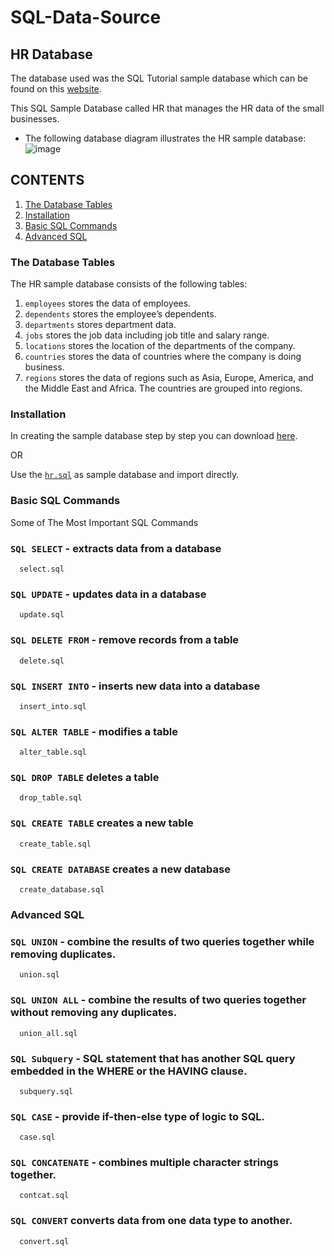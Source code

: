 # SQL-Data-Source
## HR Database
The database used was the SQL Tutorial sample database which can be found on this [website](https://www.sqltutorial.org/). 

This SQL Sample Database called HR that manages the HR data of the small businesses.
* The following database diagram illustrates the HR sample database:
![image](https://user-images.githubusercontent.com/71779024/101023116-451bdb80-35ad-11eb-9ebb-369063785a88.png)
## CONTENTS
1. [The Database Tables](https://github.com/oizy404/SQL-Data-Source#The-Database-Tables)
2. [Installation](https://github.com/oizy404/SQL-Data-Source#Installation)
3. [Basic SQL Commands](https://github.com/oizy404/SQL-Data-Source#Basic-SQL-Commands)
4. [Advanced SQL](https://github.com/oizy404/SQL-Data-Source#Advanced-SQL)
### The Database Tables
The HR sample database consists of the following tables:
1. `employees` stores the data of employees.
2. `dependents` stores the employee’s dependents.
3. `departments` stores department data.
4. `jobs` stores the job data including job title and salary range.
5. `locations` stores the location of the departments of the company.
6. `countries` stores the data of countries where the company is doing business.
7. `regions` stores the data of regions such as Asia, Europe, America, and the Middle East and Africa. The countries are grouped into regions.
### Installation
In creating the sample database step by step you can download [here](https://www.sqltutorial.org/).

OR

Use the [`hr.sql`](https://github.com/oizy404/SQL-Data-Source/blob/main/hr.sql) as sample database and import directly.
### Basic SQL Commands
Some of The Most Important SQL Commands
### `SQL SELECT` - extracts data from a database
```
  select.sql
```
### `SQL UPDATE` - updates data in a database
```
  update.sql
```
### `SQL DELETE FROM` - remove records from a table
```
  delete.sql
```
### `SQL INSERT INTO` - inserts new data into a database
```
  insert_into.sql
```
### `SQL ALTER TABLE` - modifies a table
```
  alter_table.sql
```
### `SQL DROP TABLE` deletes a table
```
  drop_table.sql
```
### `SQL CREATE TABLE` creates a new table
```
  create_table.sql
```
### `SQL CREATE DATABASE` creates a new database
```
  create_database.sql
```
### Advanced SQL
### `SQL UNION` - combine the results of two queries together while removing duplicates.
```
  union.sql
```
### `SQL UNION ALL` - combine the results of two queries together without removing any duplicates.
```
  union_all.sql
```
### `SQL Subquery` - SQL statement that has another SQL query embedded in the WHERE or the HAVING clause.
```
  subquery.sql
```
### `SQL CASE` - provide if-then-else type of logic to SQL.
```
  case.sql
```
### `SQL CONCATENATE` - combines multiple character strings together.
```
  contcat.sql
```
### `SQL CONVERT` converts data from one data type to another.
```
  convert.sql
```
